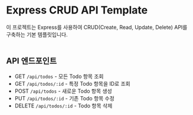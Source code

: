 # Express CRUD API Template

이 프로젝트는 Express를 사용하여 CRUD(Create, Read, Update, Delete) API를 구축하는 기본 템플릿입니다.
<br/>
<br/>
## API 엔드포인트

- GET `/api/todos` - 모든 Todo 항목 조회
- GET `/api/todos/:id` - 특정 Todo 항목을 ID로 조회
- POST `/api/todos` - 새로운 Todo 항목 생성
- PUT `/api/todos/:id` - 기존 Todo 항목 수정
- DELETE `/api/todos/:id` - Todo 항목 삭제
